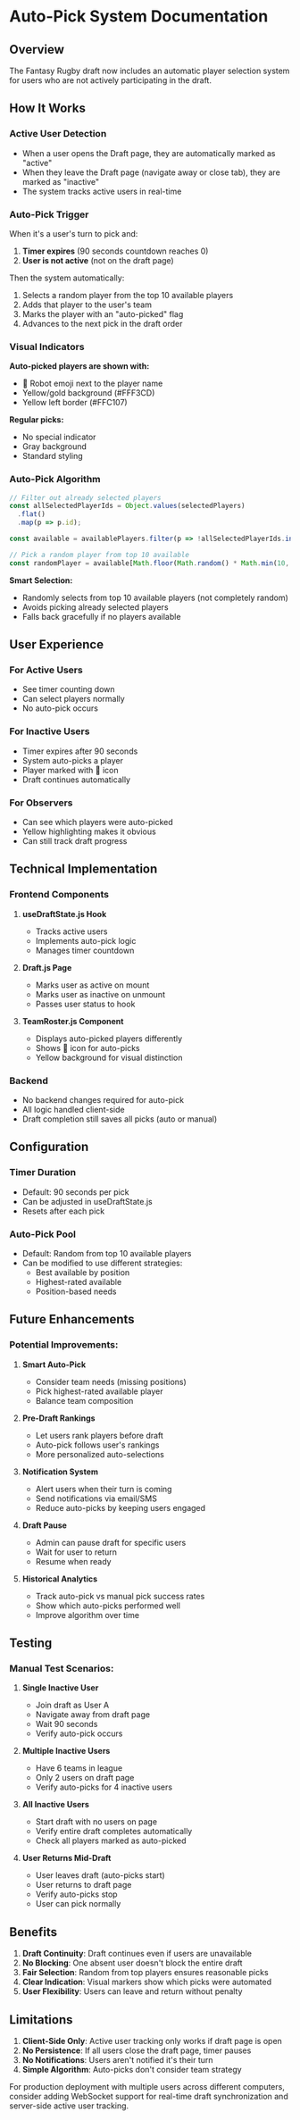 # Auto-Pick System Documentation

## Overview
The Fantasy Rugby draft now includes an automatic player selection system for users who are not actively participating in the draft.

## How It Works

### Active User Detection
- When a user opens the Draft page, they are automatically marked as "active"
- When they leave the Draft page (navigate away or close tab), they are marked as "inactive"
- The system tracks active users in real-time

### Auto-Pick Trigger
When it's a user's turn to pick and:
1. **Timer expires** (90 seconds countdown reaches 0)
2. **User is not active** (not on the draft page)

Then the system automatically:
1. Selects a random player from the top 10 available players
2. Adds that player to the user's team
3. Marks the player with an "auto-picked" flag
4. Advances to the next pick in the draft order

### Visual Indicators

**Auto-picked players are shown with:**
- 🤖 Robot emoji next to the player name
- Yellow/gold background (#FFF3CD)
- Yellow left border (#FFC107)

**Regular picks:**
- No special indicator
- Gray background
- Standard styling

### Auto-Pick Algorithm

```javascript
// Filter out already selected players
const allSelectedPlayerIds = Object.values(selectedPlayers)
  .flat()
  .map(p => p.id);

const available = availablePlayers.filter(p => !allSelectedPlayerIds.includes(p.id));

// Pick a random player from top 10 available
const randomPlayer = available[Math.floor(Math.random() * Math.min(10, available.length))];
```

**Smart Selection:**
- Randomly selects from top 10 available players (not completely random)
- Avoids picking already selected players
- Falls back gracefully if no players available

## User Experience

### For Active Users
- See timer counting down
- Can select players normally
- No auto-pick occurs

### For Inactive Users
- Timer expires after 90 seconds
- System auto-picks a player
- Player marked with 🤖 icon
- Draft continues automatically

### For Observers
- Can see which players were auto-picked
- Yellow highlighting makes it obvious
- Can still track draft progress

## Technical Implementation

### Frontend Components
1. **useDraftState.js Hook**
   - Tracks active users
   - Implements auto-pick logic
   - Manages timer countdown

2. **Draft.js Page**
   - Marks user as active on mount
   - Marks user as inactive on unmount
   - Passes user status to hook

3. **TeamRoster.js Component**
   - Displays auto-picked players differently
   - Shows 🤖 icon for auto-picks
   - Yellow background for visual distinction

### Backend
- No backend changes required for auto-pick
- All logic handled client-side
- Draft completion still saves all picks (auto or manual)

## Configuration

### Timer Duration
- Default: 90 seconds per pick
- Can be adjusted in useDraftState.js
- Resets after each pick

### Auto-Pick Pool
- Default: Random from top 10 available players
- Can be modified to use different strategies:
  - Best available by position
  - Highest-rated available
  - Position-based needs

## Future Enhancements

### Potential Improvements:
1. **Smart Auto-Pick**
   - Consider team needs (missing positions)
   - Pick highest-rated available player
   - Balance team composition

2. **Pre-Draft Rankings**
   - Let users rank players before draft
   - Auto-pick follows user's rankings
   - More personalized auto-selections

3. **Notification System**
   - Alert users when their turn is coming
   - Send notifications via email/SMS
   - Reduce auto-picks by keeping users engaged

4. **Draft Pause**
   - Admin can pause draft for specific users
   - Wait for user to return
   - Resume when ready

5. **Historical Analytics**
   - Track auto-pick vs manual pick success rates
   - Show which auto-picks performed well
   - Improve algorithm over time

## Testing

### Manual Test Scenarios:

1. **Single Inactive User**
   - Join draft as User A
   - Navigate away from draft page
   - Wait 90 seconds
   - Verify auto-pick occurs

2. **Multiple Inactive Users**
   - Have 6 teams in league
   - Only 2 users on draft page
   - Verify auto-picks for 4 inactive users

3. **All Inactive Users**
   - Start draft with no users on page
   - Verify entire draft completes automatically
   - Check all players marked as auto-picked

4. **User Returns Mid-Draft**
   - User leaves draft (auto-picks start)
   - User returns to draft page
   - Verify auto-picks stop
   - User can pick normally

## Benefits

1. **Draft Continuity**: Draft continues even if users are unavailable
2. **No Blocking**: One absent user doesn't block the entire draft
3. **Fair Selection**: Random from top players ensures reasonable picks
4. **Clear Indication**: Visual markers show which picks were automated
5. **User Flexibility**: Users can leave and return without penalty

## Limitations

1. **Client-Side Only**: Active user tracking only works if draft page is open
2. **No Persistence**: If all users close the draft page, timer pauses
3. **No Notifications**: Users aren't notified it's their turn
4. **Simple Algorithm**: Auto-picks don't consider team strategy

For production deployment with multiple users across different computers, consider adding WebSocket support for real-time draft synchronization and server-side active user tracking.

